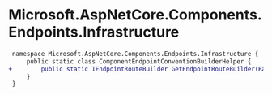 # Microsoft.AspNetCore.Components.Endpoints.Infrastructure

``` diff
 namespace Microsoft.AspNetCore.Components.Endpoints.Infrastructure {
     public static class ComponentEndpointConventionBuilderHelper {
+        public static IEndpointRouteBuilder GetEndpointRouteBuilder(RazorComponentsEndpointConventionBuilder builder);
     }
 }
```
